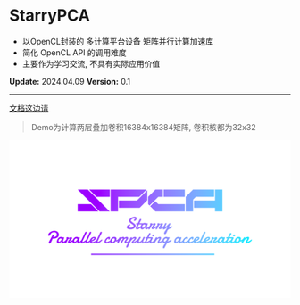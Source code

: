 # StarryPCA

- 以OpenCL封装的 多计算平台设备 矩阵并行计算加速库
- 简化 OpenCL API 的调用难度
- 主要作为学习交流, 不具有实际应用价值

__Update:__ 2024.04.09 __Version:__ 0.1

---

[文档这边请](SPCA_DOC.md)

> Demo为计算两层叠加卷积16384x16384矩阵, 卷积核都为32x32

<img src="SPCA_LOGO.png"/>
